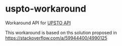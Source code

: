 # uspto-workaround
Workaround API for [UPSTO API](https://developer.uspto.gov/ibd-api/swagger-ui/index.html#/)

This workaround is based on ths solution proposed in https://stackoverflow.com/a/59944400/4990125





